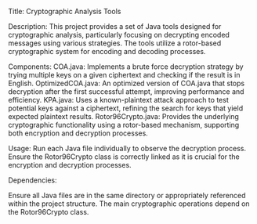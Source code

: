 Title: Cryptographic Analysis Tools

Description: This project provides a set of Java tools designed for cryptographic analysis,
particularly focusing on decrypting encoded messages using various strategies. 
The tools utilize a rotor-based cryptographic system for encoding and decoding processes.

Components:
COA.java: Implements a brute force decryption strategy by trying multiple keys on a given 
ciphertext and checking if the result is in English.
OptimizedCOA.java: An optimized version of COA.java that stops decryption after the first 
successful attempt, improving performance and efficiency.
KPA.java: Uses a known-plaintext attack approach to test potential keys against a ciphertext,
refining the search for keys that yield expected plaintext results.
Rotor96Crypto.java: Provides the underlying cryptographic functionality using a rotor-based 
mechanism, supporting both encryption and decryption processes.

Usage:
Run each Java file individually to observe the decryption process.
Ensure the Rotor96Crypto class is correctly linked as it is crucial for the encryption 
and decryption processes.

Dependencies:

Ensure all Java files are in the same directory or appropriately referenced within the
project structure. 
The main cryptographic operations depend on the Rotor96Crypto class.
